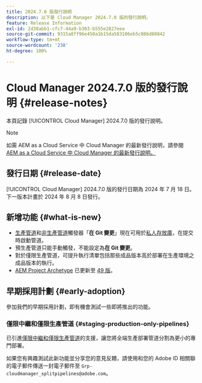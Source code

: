 ```yaml
---
title: 2024.7.0 版發行說明
description: 以下是 Cloud Manager 2024.7.0 版的發行說明。
feature: Release Information
exl-id: 2d38abb1-cfc7-44a9-b303-b555e2827eea
source-git-commit: 9315a8ff96e450a1b15da583106eb5c086d80842
workflow-type: tm+mt
source-wordcount: '238'
ht-degree: 100%

---
```



# Cloud Manager 2024.7.0 版的發行說明 {#release-notes}

本頁記錄 [!UICONTROL Cloud Manager] 2024.7.0 版的發行說明。

>[!NOTE]
>
>如需 AEM as a Cloud Service 中 Cloud Manager 的最新發行說明，請參閱 [AEM as a Cloud Service 中 Cloud Manager 的最新發行說明。](https://experienceleague.adobe.com/docs/experience-manager-cloud-service/content/implementing/using-cloud-manager/release-notes-cloud-manager/release-notes-cm-current.html)

## 發行日期 {#release-date}

[!UICONTROL Cloud Manager] 2024.7.0 版的發行日期為 2024 年 7 月 18 日。下一版本計畫於 2024 年 8 月 8 日發行。

## 新增功能 {#what-is-new}

* [生產管道](/help/using/production-pipelines.md#adding-production-pipeline)和[非生產管道](/help/using/non-production-pipelines.md#adding-non-production-pipeline)觸發器「**在 Git 變更**」現在可用於[私人存放庫](/help/managing-code/private-repositories.md)，在提交時啟動管道。
* 預生產管道只能手動觸發，不能設定為&#x200B;**在 Git 變更**。
* 對於僅限生產管道，可提升執行清單包括那些成品版本高於部署在生產環境之成品版本的執行。
* [AEM Project Archetype](https://experienceleague.adobe.com/docs/experience-manager-core-components/using/developing/archetype/overview.html) 已更新至 [49 版](https://github.com/adobe/aem-project-archetype/tree/aem-project-archetype-49)。


## 早期採用計劃 {#early-adoption}

參加我們的早期採用計劃，即有機會測試一些即將推出的功能。

### 僅限中繼和僅限生產管道 {#staging-production-only-pipelines}

已引進[僅限中繼和僅限生產管道](/help/using/stage-prod-only.md)的支援，讓您將全端生產部署管道分割為更小的專門部署。

如果您有興趣測試此新功能並分享您的意見反饋，請使用和您的 Adobe ID 相關聯的電子郵件傳送一封電子郵件至 `Grp-cloudmanager_splitpipelines@adobe.com`。
